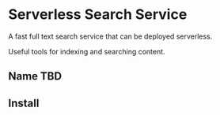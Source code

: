 # Serverless Search Service

A fast full text search service that can be deployed serverless.

Useful tools for indexing and searching content.

## Name TBD

## Install

